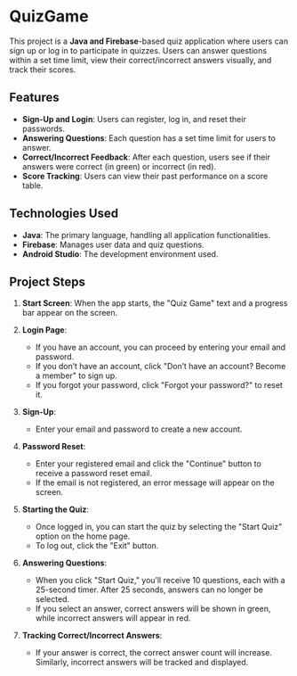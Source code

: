 # QuizGame

This project is a **Java and Firebase**-based quiz application where users can sign up or log in to participate in quizzes. Users can answer questions within a set time limit, view their correct/incorrect answers visually, and track their scores.

## Features

- **Sign-Up and Login**: Users can register, log in, and reset their passwords.
- **Answering Questions**: Each question has a set time limit for users to answer.
- **Correct/Incorrect Feedback**: After each question, users see if their answers were correct (in green) or incorrect (in red).
- **Score Tracking**: Users can view their past performance on a score table.

## Technologies Used

- **Java**: The primary language, handling all application functionalities.
- **Firebase**: Manages user data and quiz questions.
- **Android Studio**: The development environment used.

## Project Steps

1. **Start Screen**: When the app starts, the "Quiz Game" text and a progress bar appear on the screen.

2. **Login Page**:
   - If you have an account, you can proceed by entering your email and password.
   - If you don’t have an account, click "Don’t have an account? Become a member" to sign up.
   - If you forgot your password, click "Forgot your password?" to reset it.

3. **Sign-Up**:
   - Enter your email and password to create a new account.

4. **Password Reset**:
   - Enter your registered email and click the "Continue" button to receive a password reset email.
   - If the email is not registered, an error message will appear on the screen.

5. **Starting the Quiz**:
   - Once logged in, you can start the quiz by selecting the "Start Quiz" option on the home page.
   - To log out, click the "Exit" button.

6. **Answering Questions**:
   - When you click "Start Quiz," you’ll receive 10 questions, each with a 25-second timer. After 25 seconds, answers can no longer be selected.
   - If you select an answer, correct answers will be shown in green, while incorrect answers will appear in red.

7. **Tracking Correct/Incorrect Answers**:
   - If your answer is correct, the correct answer count will increase. Similarly, incorrect answers will be tracked and displayed.
